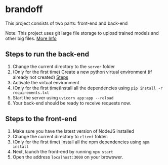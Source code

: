 # brandoff

This project consists of two parts: front-end and back-end

Note: This project uses git large file storage to upload trained models and other big files. [More Info](https://git-lfs.com/)

## Steps to run the back-end
1. Change the current directory to the `server` folder
2. (Only for the first time) Create a new python virtual environment (if already not created) [Steps]([url](https://docs.python.org/3/library/venv.html))
3. Activate the virtual environment
4. (Only for the first time)Install all the dependencies using
  ```pip install -r requirements.txt```
5. Start the server using ```uvicorn app:app --reload```
6. Your back-end should be ready to receive requests now.

## Steps to the front-end
1. Make sure you have the latest version of NodeJS installed
2. Change the current directory to `client` folder.
3. (Only for the first time) Install all the npm dependencies using ```npm install```
4. Next, launch the front-end by running ```npm start```
5. Open the address ```localhost:3000``` on your browswer.
